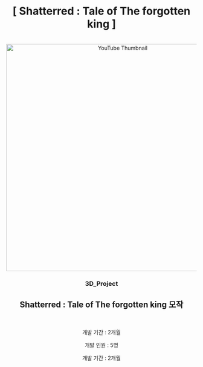 <div align="center">
  
  <h1>[ Shatterred : Tale of The forgotten king ]</h1>
  </br>
  <img src="https://github.com/user-attachments/assets/3adfcf75-ec10-4a7e-86a1-8994835b6bf7" alt="YouTube Thumbnail" width="600">
  </br>
  <h3>3D_Project</h3>
  <h2>Shatterred : Tale of The forgotten king  모작</h2>
  </br>
  <p>개발 기간 : 2개월</p>
  <p>개발 인원 : 5명</p>
  <p>개발 기간 : 2개월</p>



</div>
